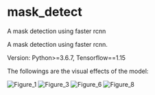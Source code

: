 # mask_detect
A mask detection using faster rcnn

A mask detection using faster rcnn.

Version: Python>=3.6.7, Tensorflow==1.15

The followings are the visual effects of the model:

![Figure_1](https://user-images.githubusercontent.com/46805048/133087550-8f540268-d4d6-4bdc-b9fd-a354e79492c1.png)
![Figure_3](https://user-images.githubusercontent.com/46805048/133087556-826b2b6a-d46d-4d57-88ce-634541b554b7.png)
![Figure_6](https://user-images.githubusercontent.com/46805048/133087564-aaa216f7-e183-4b2b-a829-c08e4f5d605f.png)
![Figure_8](https://user-images.githubusercontent.com/46805048/133087574-8dd8fca7-314a-46c3-a0fb-721a0eb18afc.png)
